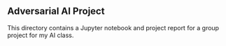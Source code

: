 ## Adversarial AI Project

This directory contains a Jupyter notebook and project report for a group project for my AI class. 
